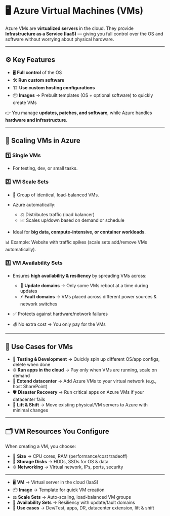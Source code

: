 # 🖥 Azure Virtual Machines (VMs)

Azure VMs are **virtualized servers** in the cloud.
They provide **Infrastructure as a Service (IaaS)** — giving you full control over the OS and software without worrying about physical hardware.

---

## ⚙ Key Features

* 🖥 **Full control** of the OS
* 🛠 **Run custom software**
* 🏗 **Use custom hosting configurations**
* 📦 **Images** → Prebuilt templates (OS + optional software) to quickly create VMs

👉 You manage **updates, patches, and software**, while Azure handles **hardware and infrastructure**.

---

## 📏 Scaling VMs in Azure

### 1️⃣ **Single VMs**

* For testing, dev, or small tasks.

### 2️⃣ **VM Scale Sets**

* 👥 Group of identical, load-balanced VMs.
* Azure automatically:

  * ⚖️ Distributes traffic (load balancer)
  * 📈 Scales up/down based on demand or schedule
* Ideal for **big data, compute-intensive, or container workloads**.

📊 Example: Website with traffic spikes (scale sets add/remove VMs automatically).

### 3️⃣ **VM Availability Sets**

* Ensures **high availability & resiliency** by spreading VMs across:

  * 🔄 **Update domains** → Only some VMs reboot at a time during updates
  * ⚡ **Fault domains** → VMs placed across different power sources & network switches
* ✅ Protects against hardware/network failures
* 💰 No extra cost → You only pay for the VMs

---

## 🎯 Use Cases for VMs

* 🧪 **Testing & Development** → Quickly spin up different OS/app configs, delete when done
* 🌐 **Run apps in the cloud** → Pay only when VMs are running, scale on demand
* 🏢 **Extend datacenter** → Add Azure VMs to your virtual network (e.g., host SharePoint)
* 🛡 **Disaster Recovery** → Run critical apps on Azure VMs if your datacenter fails
* 🚀 **Lift & Shift** → Move existing physical/VM servers to Azure with minimal changes

---

## 🗂 VM Resources You Configure

When creating a VM, you choose:

* 📏 **Size** → CPU cores, RAM (performance/cost tradeoff)
* 💾 **Storage Disks** → HDDs, SSDs for OS & data
* 🌐 **Networking** → Virtual network, IPs, ports, security

---

* 🖥 **VM** → Virtual server in the cloud (IaaS)
* 📦 **Image** → Template for quick VM creation
* ⚖️ **Scale Sets** → Auto-scaling, load-balanced VM groups
* 🔄 **Availability Sets** → Resiliency with update/fault domains
* 🎯 **Use cases** → Dev/Test, apps, DR, datacenter extension, lift & shift
